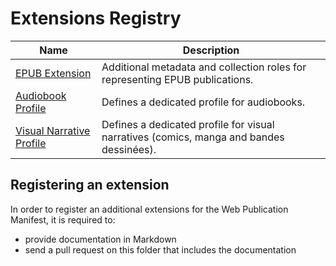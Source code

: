 # Extensions Registry

| Name  |  Description |
| ----- | ------------ |
| [EPUB Extension](epub.md) | Additional metadata and collection roles for representing EPUB publications. |
| [Audiobook Profile](audiobook.md) | Defines a dedicated profile for audiobooks. |
| [Visual Narrative Profile](visual-narrative.md) | Defines a dedicated profile for visual narratives (comics, manga and bandes dessinées). |


## Registering an extension

In order to register an additional extensions for the Web Publication Manifest, it is required to:

- provide documentation in Markdown
- send a pull request on this folder that includes the documentation
